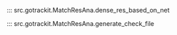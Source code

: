 <a id="dense_res_based_on_net"></a>
::: src.gotrackit.MatchResAna.dense_res_based_on_net

<a id="generate_check_file"></a>
::: src.gotrackit.MatchResAna.generate_check_file